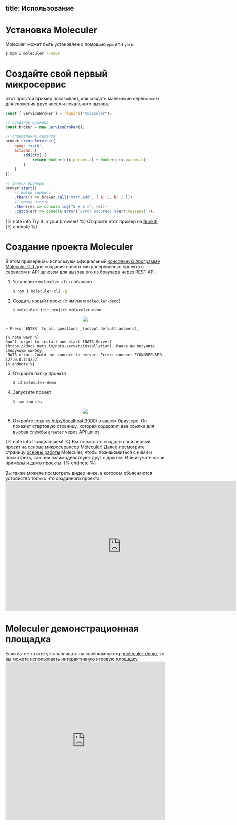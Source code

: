 title: Использование
---
# Установка Moleculer

Moleculer может быть установлен с помощью `npm` или `yarn`.

```bash
$ npm i moleculer --save
```

# Создайте свой первый микросервис
Этот простой пример показывает, как создать маленький сервис `math` для сложения двух чисел и локального вызова.

```js
const { ServiceBroker } = require("moleculer");

// создание брокера
const broker = new ServiceBroker();

// определение сервиса
broker.createService({
    name: "math",
    actions: {
        add(ctx) {
            return Number(ctx.params.a) + Number(ctx.params.b);
        }
    }
});

// запуск брокера
broker.start()
    // вызов сервиса
    .then(() => broker.call("math.add", { a: 5, b: 3 }))
    // вывод ответа
    .then(res => console.log("5 + 3 =", res))
    .catch(err => console.error(`Error occured! ${err.message}`));
```

{% note info Try it in your browser! %}
Откройте этот пример на [Runkit!](https://runkit.com/icebob/moleculer-usage)
{% endnote %}

# Создание проекта Moleculer
В этом примере мы используем официальный [консольную программу Moleculer CLI](moleculer-cli.html) для создания нового микросервисного проекта с сервисом и API шлюзом для вызова его из браузера через REST API.

1. Установите `moleculer-cli` глобально
    ```bash
    $ npm i moleculer-cli -g
    ```
2. Создать новый проект (с именем `moleculer-demo`)
    ```bash
    $ moleculer init project moleculer-demo
    ```
 <div align="center"><img src="assets/usage/usage-demo-1.gif" /></div>

    > Press `ENTER` to all questions _(accept default answers)_    
    
    {% note warn %}
    Don't forget to install and start [NATS Server](https://docs.nats.io/nats-server/installation). Иначе вы получите следующую ошибку:
    `NATS error. Could not connect to server: Error: connect ECONNREFUSED 127.0.0.1:4222`
    {% endnote %}

3. Откройте папку проекта
    ```bash
    $ cd moleculer-demo
    ```

4. Запустите проект
    ```bash
    $ npm run dev
    ```


<div align="center">
  <img src="assets/usage/usage-demo-2.gif" />
</div>

5. Откройте ссылку [http://localhost:3000/](http://localhost:3000/) в вашем браузере. Он покажет стартовую страницу, которая содержит две ссылки для вызова службы `greeter` через [API шлюз](https://github.com/moleculerjs/moleculer-web).

{% note info Поздравляем! %}
Вы только что создали свой первый проект на основе микросервисов Moleculer! Далее посмотрите страницу [основы работы](concepts.html) Moleculer, чтобы познакомиться с ними и посмотреть, как они взаимодействуют друг с другом. Или изучите наши [примеры](examples.html) и [демо проекты](https://github.com/moleculerjs/moleculer-examples).
{% endnote %}

Вы также можете посмотреть видео ниже, в котором объясняются устройство только что созданного проекта. <iframe width="730" height="410" src="https://www.youtube.com/embed/t4YR6MWrugw" frameborder="0" allow="accelerometer; autoplay; encrypted-media; gyroscope; picture-in-picture" allowfullscreen mark="crwd-mark"></iframe>


# Moleculer демонстрационная площадка
Если вы не хотите устанавливать на свой компьютер [moleculer-demo](usage.html#Create-a-Moleculer-project), то вы можете использовать интерактивную игровую площадку. <iframe src="https://codesandbox.io/embed/github/moleculerjs/sandbox-moleculer-project/tree/master/?fontsize=14" title="moleculer-project" allow="geolocation; microphone; camera; midi; vr; accelerometer; gyroscope; payment; ambient-light-sensor; encrypted-media" style="width:100%; height:500px; border:0; border-radius: 4px; overflow:hidden;" sandbox="allow-modals allow-forms allow-popups allow-scripts allow-same-origin" mark="crwd-mark"></iframe>
